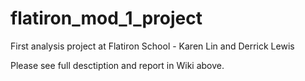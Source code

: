 # flatiron_mod_1_project
First analysis project at Flatiron School - Karen Lin and Derrick Lewis

Please see full desctiption and report in Wiki above.
